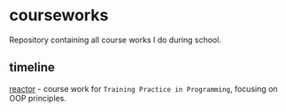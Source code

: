 # courseworks

Repository containing all course works I do during school.

## timeline

[reactor](reactor/) - course work for `Training Practice in Programming`, focusing on OOP principles.
